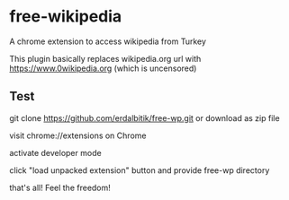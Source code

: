 # free-wikipedia
A chrome extension to access wikipedia from Turkey

This plugin basically replaces wikipedia.org url with https://www.0wikipedia.org (which is uncensored)

## Test

git clone https://github.com/erdalbitik/free-wp.git or download as zip file

visit chrome://extensions on Chrome

activate developer mode

click "load unpacked extension" button and provide free-wp directory 

that's all! Feel the freedom!
